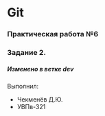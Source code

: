 # Git
### Практическая работа №6
### Задание 2.
##### Изменено в ветке dev
Выполнил:
* Чекменёв Д.Ю.
* УВПв-321